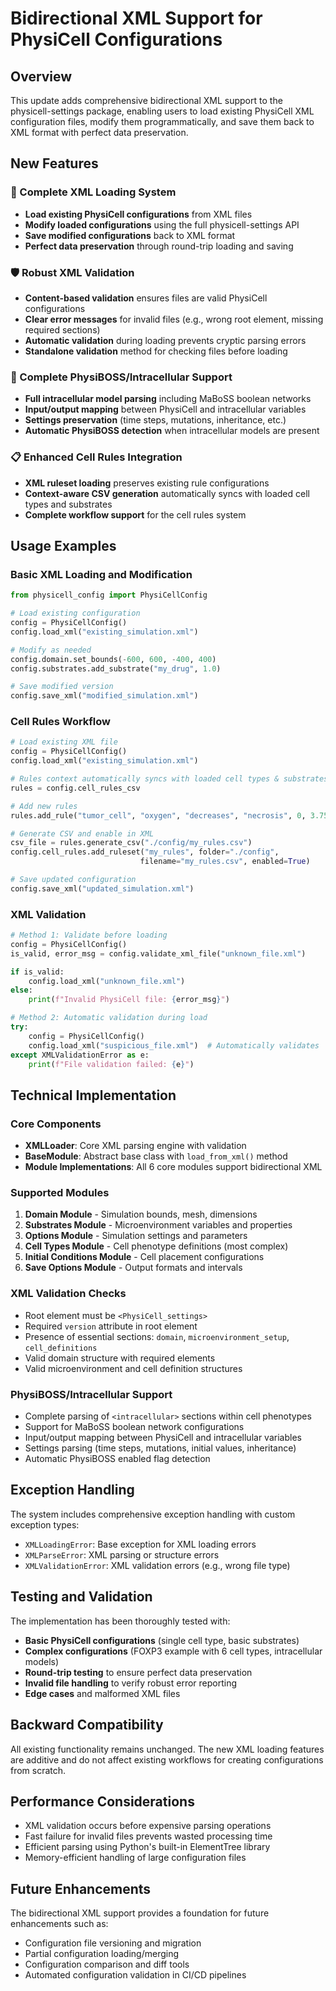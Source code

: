 # Bidirectional XML Support for PhysiCell Configurations

## Overview

This update adds comprehensive bidirectional XML support to the physicell-settings package, enabling users to load existing PhysiCell XML configuration files, modify them programmatically, and save them back to XML format with perfect data preservation.

## New Features

### 🔄 Complete XML Loading System
- **Load existing PhysiCell configurations** from XML files
- **Modify loaded configurations** using the full physicell-settings API
- **Save modified configurations** back to XML format
- **Perfect data preservation** through round-trip loading and saving

### 🛡️ Robust XML Validation
- **Content-based validation** ensures files are valid PhysiCell configurations
- **Clear error messages** for invalid files (e.g., wrong root element, missing required sections)
- **Automatic validation** during loading prevents cryptic parsing errors
- **Standalone validation** method for checking files before loading

### 🧬 Complete PhysiBOSS/Intracellular Support
- **Full intracellular model parsing** including MaBoSS boolean networks
- **Input/output mapping** between PhysiCell and intracellular variables
- **Settings preservation** (time steps, mutations, inheritance, etc.)
- **Automatic PhysiBOSS detection** when intracellular models are present

### 📋 Enhanced Cell Rules Integration
- **XML ruleset loading** preserves existing rule configurations
- **Context-aware CSV generation** automatically syncs with loaded cell types and substrates
- **Complete workflow support** for the cell rules system

## Usage Examples

### Basic XML Loading and Modification
```python
from physicell_config import PhysiCellConfig

# Load existing configuration
config = PhysiCellConfig()
config.load_xml("existing_simulation.xml")

# Modify as needed
config.domain.set_bounds(-600, 600, -400, 400)
config.substrates.add_substrate("my_drug", 1.0)

# Save modified version
config.save_xml("modified_simulation.xml")
```

### Cell Rules Workflow
```python
# Load existing XML file
config = PhysiCellConfig()
config.load_xml("existing_simulation.xml")

# Rules context automatically syncs with loaded cell types & substrates
rules = config.cell_rules_csv

# Add new rules
rules.add_rule("tumor_cell", "oxygen", "decreases", "necrosis", 0, 3.75, 8, 0)

# Generate CSV and enable in XML
csv_file = rules.generate_csv("./config/my_rules.csv")
config.cell_rules.add_ruleset("my_rules", folder="./config", 
                             filename="my_rules.csv", enabled=True)

# Save updated configuration
config.save_xml("updated_simulation.xml")
```

### XML Validation
```python
# Method 1: Validate before loading
config = PhysiCellConfig()
is_valid, error_msg = config.validate_xml_file("unknown_file.xml")

if is_valid:
    config.load_xml("unknown_file.xml")
else:
    print(f"Invalid PhysiCell file: {error_msg}")

# Method 2: Automatic validation during load
try:
    config = PhysiCellConfig()
    config.load_xml("suspicious_file.xml")  # Automatically validates
except XMLValidationError as e:
    print(f"File validation failed: {e}")
```

## Technical Implementation

### Core Components
- **XMLLoader**: Core XML parsing engine with validation
- **BaseModule**: Abstract base class with `load_from_xml()` method
- **Module Implementations**: All 6 core modules support bidirectional XML

### Supported Modules
1. **Domain Module** - Simulation bounds, mesh, dimensions
2. **Substrates Module** - Microenvironment variables and properties
3. **Options Module** - Simulation settings and parameters
4. **Cell Types Module** - Cell phenotype definitions (most complex)
5. **Initial Conditions Module** - Cell placement configurations
6. **Save Options Module** - Output formats and intervals

### XML Validation Checks
- Root element must be `<PhysiCell_settings>`
- Required `version` attribute in root element
- Presence of essential sections: `domain`, `microenvironment_setup`, `cell_definitions`
- Valid domain structure with required elements
- Valid microenvironment and cell definition structures

### PhysiBOSS/Intracellular Support
- Complete parsing of `<intracellular>` sections within cell phenotypes
- Support for MaBoSS boolean network configurations
- Input/output mapping between PhysiCell and intracellular variables
- Settings parsing (time steps, mutations, initial values, inheritance)
- Automatic PhysiBOSS enabled flag detection

## Exception Handling

The system includes comprehensive exception handling with custom exception types:

- `XMLLoadingError`: Base exception for XML loading errors
- `XMLParseError`: XML parsing or structure errors
- `XMLValidationError`: XML validation errors (e.g., wrong file type)

## Testing and Validation

The implementation has been thoroughly tested with:
- **Basic PhysiCell configurations** (single cell type, basic substrates)
- **Complex configurations** (FOXP3 example with 6 cell types, intracellular models)
- **Round-trip testing** to ensure perfect data preservation
- **Invalid file handling** to verify robust error reporting
- **Edge cases** and malformed XML files

## Backward Compatibility

All existing functionality remains unchanged. The new XML loading features are additive and do not affect existing workflows for creating configurations from scratch.

## Performance Considerations

- XML validation occurs before expensive parsing operations
- Fast failure for invalid files prevents wasted processing time
- Efficient parsing using Python's built-in ElementTree library
- Memory-efficient handling of large configuration files

## Future Enhancements

The bidirectional XML support provides a foundation for future enhancements such as:
- Configuration file versioning and migration
- Partial configuration loading/merging
- Configuration comparison and diff tools
- Automated configuration validation in CI/CD pipelines
